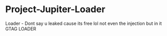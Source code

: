 # Project-Jupiter-Loader
Loader - Dont say u leaked cause its free lol not even the injection but in it GTAG LOADER
